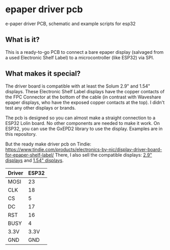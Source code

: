 # epaper driver pcb
 e-paper driver PCB, schematic and example scripts for esp32


## What is it?
This is a ready-to-go PCB to connect a bare epaper display (salvaged from a used Electronic Shelf Label) to a microcontroller (like ESP32) via SPI.

## What makes it special?
The driver board is compatible with at least the Solum 2.9" and 1.54" displays. These Electronic Shelf Label displays have the copper contacts of the FPC Connector at the bottom of the cable (in contrast with Waveshare epaper displays, who have the exposed copper contacts at the top). I didn't test any other displays or brands.

The pcb is designed so you can almost make a straight connection to a ESP32 Lolin board. No other components are needed to make it work. On ESP32, you can use the GxEPD2 library to use the display. Examples are in this repository.

But the ready make driver pcb on Tindie: https://www.tindie.com/products/electronics-by-nic/display-driver-board-for-epaper-shelf-label/
There, I also sell the compatible displays: [2.9" displays](https://www.tindie.com/products/electronics-by-nic/5-pcs-29-epaper-tags-for-openepaperlink/) and [1.54" displays](https://www.tindie.com/products/electronics-by-nic/5-pcs-154-epaper-tags-for-openepaperlink/).

| Driver | ESP32 |
| ------ | ----- |
| MOSI   | 23    |
| CLK    | 18    |
| CS     | 5     |
| DC     | 17    |
| RST    | 16    |
| BUSY   | 4     |
| 3.3V   | 3.3V  |
| GND    | GND   |

